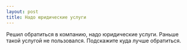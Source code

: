 ```yaml
---
layout: post 
title: Надо юридические услуги 
--- 
```

Решил обратиться в компанию, надо юридические услуги. Раньше такой услугой не пользовался. Подскажите куда лучше обратиться.